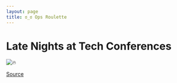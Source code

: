 ```yaml
---
layout: page
title: ಠ_ಠ Ops Roulette
---
```


# Late Nights at Tech Conferences

<img src="./opsroulette.png" alt="🔥" />

[Source](https://www.commitstrip.com/en/2014/05/16/russian-roulette/)